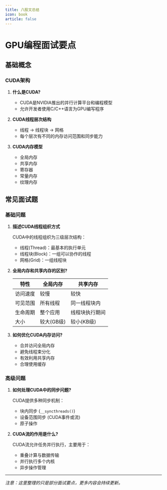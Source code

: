 ```yaml
---
title: 八股文总结
icon: book
article: false
---
```


# GPU编程面试要点

## 基础概念

### CUDA架构

1. **什么是CUDA?**
   - CUDA是NVIDIA推出的并行计算平台和编程模型
   - 允许开发者使用C/C++语言为GPU编写程序

2. **CUDA线程层次结构**
   - 线程 → 线程块 → 网格
   - 每个层次有不同的内存访问范围和同步能力

3. **CUDA内存模型**
   - 全局内存
   - 共享内存
   - 寄存器
   - 常量内存
   - 纹理内存

## 常见面试题

### 基础问题

1. **描述CUDA线程组织方式**
   
   CUDA中的线程组织为三级层次结构：
   - 线程(Thread)：最基本的执行单元
   - 线程块(Block)：一组可以协作的线程
   - 网格(Grid)：一组线程块

2. **全局内存和共享内存的区别?**

   | 特性 | 全局内存 | 共享内存 |
   |------|----------|----------|
   | 访问速度 | 较慢 | 较快 |
   | 可见范围 | 所有线程 | 同一线程块内 |
   | 生命周期 | 整个应用 | 线程块执行期间 |
   | 大小 | 较大(GB级) | 较小(KB级) |

3. **如何优化CUDA内存访问?**
   - 合并访问全局内存
   - 避免线程束分化
   - 有效利用共享内存
   - 合理使用缓存

### 高级问题

1. **如何处理CUDA中的同步问题?**
   
   CUDA提供多种同步机制：
   - 块内同步 (`__syncthreads()`)
   - 设备范围同步 (CUDA事件或流)
   - 原子操作

2. **CUDA流的作用是什么?**
   
   CUDA流允许任务并行执行，主要用于：
   - 重叠计算与数据传输
   - 并行执行多个内核
   - 异步操作管理

---

_注意：这里整理的只是部分面试要点，更多内容会持续更新。_ 